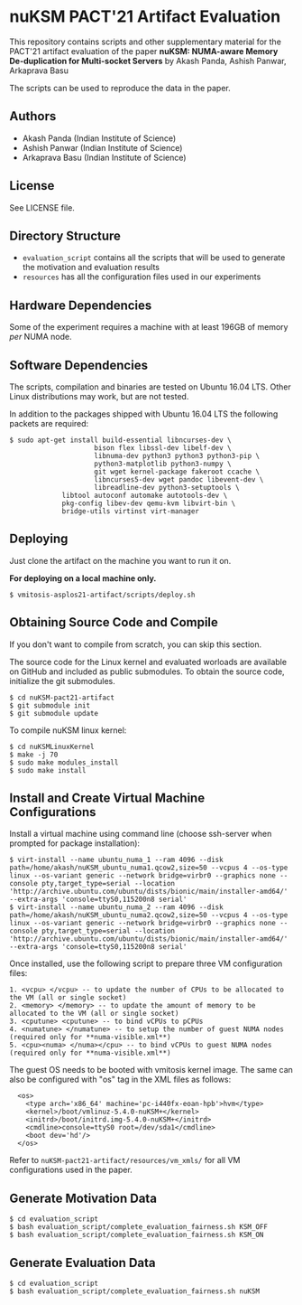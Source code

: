 nuKSM PACT'21 Artifact Evaluation
=====================================

This repository contains scripts and other supplementary material
for the PACT'21 artifact evaluation of the paper **nuKSM: NUMA-aware Memory 
De-duplication for Multi-socket Servers** by Akash Panda, Ashish Panwar, 
Arkaprava Basu

The scripts can be used to reproduce the data in the paper.

Authors
-------
 
 * Akash Panda (Indian Institute of Science)
 * Ashish Panwar (Indian Institute of Science)
 * Arkaprava Basu (Indian Institute of Science)


License
-------

See LICENSE file.


Directory Structure
-------------------

 * `evaluation_script` contains all the scripts that will be used to generate the motivation 
    and evaluation results
 * `resources` has all the configuration files used in our experiments


Hardware Dependencies
---------------------

Some of the experiment requires a machine with at least 196GB of memory  
*per* NUMA node.


Software Dependencies
---------------------

The scripts, compilation and binaries are tested on Ubuntu 16.04 LTS. Other 
Linux distributions may work, but are not tested.

In addition to the packages shipped with Ubuntu 16.04 LTS the following 
packets are required:

```
$ sudo apt-get install build-essential libncurses-dev \
                     bison flex libssl-dev libelf-dev \
                     libnuma-dev python3 python3 python3-pip \
                     python3-matplotlib python3-numpy \
                     git wget kernel-package fakeroot ccache \
                     libncurses5-dev wget pandoc libevent-dev \
                     libreadline-dev python3-setuptools \
             libtool autoconf automake autotools-dev \
             pkg-config libev-dev qemu-kvm libvirt-bin \
             bridge-utils virtinst virt-manager
```                       

Deploying
---------

Just clone the artifact on the machine you want to run it on.

**For deploying on a local machine only.**

```
$ vmitosis-asplos21-artifact/scripts/deploy.sh
```

Obtaining Source Code and Compile
---------------------------------

If you don't want to compile from scratch, you can skip this section.

The source code for the Linux kernel and evaluated worloads are available on 
GitHub and included as public submodules. To obtain the source code, initialize the git submodules.

```
$ cd nuKSM-pact21-artifact
$ git submodule init
$ git submodule update
```

To compile nuKSM linux kernel:
```
$ cd nuKSMLinuxKernel
$ make -j 70
$ sudo make modules_install
$ sudo make install 
```

Install and Create Virtual Machine Configurations
-------------------------------------------------

Install a virtual machine using command line (choose ssh-server when prompted for package installation):

```
$ virt-install --name ubuntu_numa_1 --ram 4096 --disk path=/home/akash/nuKSM_ubuntu_numa1.qcow2,size=50 --vcpus 4 --os-type linux --os-variant generic --network bridge=virbr0 --graphics none --console pty,target_type=serial --location 'http://archive.ubuntu.com/ubuntu/dists/bionic/main/installer-amd64/' --extra-args 'console=ttyS0,115200n8 serial'
$ virt-install --name ubuntu_numa_2 --ram 4096 --disk path=/home/akash/nuKSM_ubuntu_numa2.qcow2,size=50 --vcpus 4 --os-type linux --os-variant generic --network bridge=virbr0 --graphics none --console pty,target_type=serial --location 'http://archive.ubuntu.com/ubuntu/dists/bionic/main/installer-amd64/' --extra-args 'console=ttyS0,115200n8 serial'
```
Once installed, use the following script to prepare three VM configuration files:
```
1. <vcpu> </vcpu> -- to update the number of CPUs to be allocated to the VM (all or single socket)
2. <memory> </memory> -- to update the amount of memory to be allocated to the VM (all or single socket)
3. <cputune> <cputune> -- to bind vCPUs to pCPUs
4. <numatune> </numatune> -- to setup the number of guest NUMA nodes (required only for **numa-visible.xml**)
5. <cpu><numa> </numa></cpu> -- to bind vCPUs to guest NUMA nodes (required only for **numa-visible.xml**)
```

The guest OS needs to be booted with vmitosis kernel image. The same can also be configured with "os" tag
in the XML files as follows:
```
  <os>
    <type arch='x86_64' machine='pc-i440fx-eoan-hpb'>hvm</type>
    <kernel>/boot/vmlinuz-5.4.0-nuKSM+</kernel>
    <initrd>/boot/initrd.img-5.4.0-nuKSM+</initrd>
    <cmdline>console=ttyS0 root=/dev/sda1</cmdline>
    <boot dev='hd'/>
  </os>
```

Refer to `nuKSM-pact21-artifact/resources/vm_xmls/` for all VM configurations used in the paper.

Generate Motivation Data
------------------------

```
$ cd evaluation_script
$ bash evaluation_script/complete_evaluation_fairness.sh KSM_OFF 
$ bash evaluation_script/complete_evaluation_fairness.sh KSM_ON
```


Generate Evaluation Data
------------------------


```
$ cd evaluation_script
$ bash evaluation_script/complete_evaluation_fairness.sh nuKSM
```

